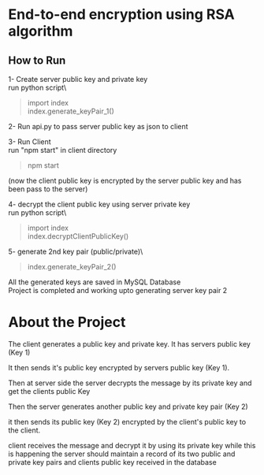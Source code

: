 ﻿# End-to-end encryption using RSA algorithm

## How to Run

1- Create server public key and private key\
run python script\
>import index\
>index.generate_keyPair_1()

2- Run api.py to pass server public key as json to client

3- Run Client\
run "npm start" in client directory
>npm start

(now the client public key is encrypted by the server public key and has been pass to the server)

4- decrypt the client public key using server private key\
run python script\
>import index\
>index.decryptClientPublicKey()

5- generate 2nd key pair (public/private)\
>index.generate_keyPair_2()

All the generated keys are saved in MySQL Database\
Project is completed and working upto generating server key pair 2

# About the Project

The client generates a public key and private key. It has servers public key (Key 1)

It then sends it's public key encrypted by servers public key (Key 1).

Then at server side the server decrypts the message by its private key and get the clients public Key

Then the server generates another public key and private key pair (Key 2)

it then sends its public key (Key 2) encrypted by the client's public key to the client.

client receives the message and decrypt it by using its private key
while this is happening the server should maintain a record of its two public and private key pairs and clients public key received in the database
